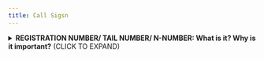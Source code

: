 ```yaml
---
title: Call Sigsn
---
```


<details>

<summary><strong>REGISTRATION NUMBER/ TAIL NUMBER/ N-NUMBER: What is it? Why is it important?</strong> (CLICK TO EXPAND)</summary>

**Definition:** This number appears near the tail of every aircraft (see paragraph 6 in [this guide](https://www.bellingcat.com/resources/how-tos/2019/10/15/a-beginners-guide-to-flight-tracking/)). This is sometimes called a “Tail Number” or, in the United States, an “N-Number”. It is a unique number that tells you which country the aircraft[ was registered](https://www.occrp.org/en/project/russian-asset-tracker/faq-what-is-plane-tracking). This[ guide](https://www.bellingcat.com/resources/how-tos/2019/10/15/a-beginners-guide-to-flight-tracking/) specifies that an aircraft's registration is similar to a car's license plate, assigned when registered in a specific country. This registration reflects the jurisdiction of the aircraft according to this[ list](https://en.wikipedia.org/wiki/List_of_aircraft_registration_prefixes).

**When to use call signs for open source investigations:** If available, registration information can help find clues about ownership of the aircraft or, at the very least, in which country it is registered. However, there are a few caveats:

1:[ The registered owner is rarely the actual UBO](https://www.occrp.org/en/project/russian-asset-tracker/faq-what-is-plane-tracking) (Ultimate Beneficial Owner - the person who profits or benefits from a corporate entity). It is rarely an individual but a company, trust, or charter/leasing company. In these cases, use additional sources to combine different pieces of information.

2: Aircraft registration can change,[ especially when sold to a new owner.](https://www.bellingcat.com/resources/how-tos/2019/10/15/a-beginners-guide-to-flight-tracking/)\


</details>
